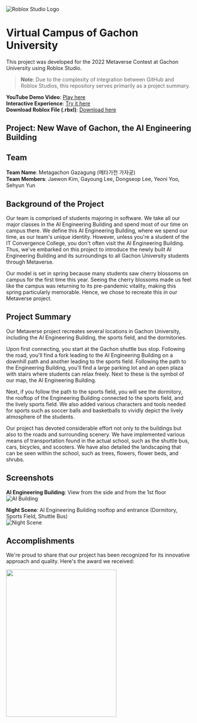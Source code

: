 ![Roblox Studio Logo](https://upload.wikimedia.org/wikipedia/commons/e/eb/Roblox_Studio_logo_-_2022.svg)
# Virtual Campus of Gachon University

This project was developed for the 2022 Metaverse Contest at Gachon University using Roblox Studio.

> **Note**: Due to the complexity of integration between GitHub and Roblox Studios, this repository serves primarily as a project summary.

**YouTube Demo Video**: [Play here](https://youtu.be/3fs183NQAas)  
**Interactive Experience**: [Try it here](https://www.roblox.com/games/9465955659/GachonUniv2022)  
**Download Roblox File (.rbxl)**: [Download here](https://drive.google.com/file/d/1RKnuR-7_rCnN6LBS-ytFTvdwflsCp1lH/view?usp=sharing)

## Project: New Wave of Gachon, the AI Engineering Building

## Team
**Team Name**: Metagachon Gazagung (메타가천 가자궁)  
**Team Members**: Jaewon Kim, Gayoung Lee, Dongseop Lee, Yeoni Yoo, Sehyun Yun

## Background of the Project

Our team is comprised of students majoring in software. We take all our major classes in the AI Engineering Building and spend most of our time on campus there. We define this AI Engineering Building, where we spend our time, as our team's unique identity. However, unless you're a student of the IT Convergence College, you don't often visit the AI Engineering Building. Thus, we've embarked on this project to introduce the newly built AI Engineering Building and its surroundings to all Gachon University students through Metaverse.

Our model is set in spring because many students saw cherry blossoms on campus for the first time this year. Seeing the cherry blossoms made us feel like the campus was returning to its pre-pandemic vitality, making this spring particularly memorable. Hence, we chose to recreate this in our Metaverse project.

## Project Summary

Our Metaverse project recreates several locations in Gachon University, including the AI Engineering Building, the sports field, and the dormitories.

Upon first connecting, you start at the Gachon shuttle bus stop. Following the road, you'll find a fork leading to the AI Engineering Building on a downhill path and another leading to the sports field. Following the path to the Engineering Building, you'll find a large parking lot and an open plaza with stairs where students can relax freely. Next to these is the symbol of our map, the AI Engineering Building.

Next, if you follow the path to the sports field, you will see the dormitory, the rooftop of the Engineering Building connected to the sports field, and the lively sports field. We also added various characters and tools needed for sports such as soccer balls and basketballs to vividly depict the lively atmosphere of the students.

Our project has devoted considerable effort not only to the buildings but also to the roads and surrounding scenery. We have implemented various means of transportation found in the actual school, such as the shuttle bus, cars, bicycles, and scooters. We have also detailed the landscaping that can be seen within the school, such as trees, flowers, flower beds, and shrubs.

## Screenshots

**AI Engineering Building**: View from the side and from the 1st floor  
![AI Building](https://user-images.githubusercontent.com/76763417/179162124-71a6cd71-c317-4080-96c1-58378deeb726.png)

**Night Scene**: AI Engineering Building rooftop and entrance (Dormitory, Sports Field, Shuttle Bus)  
![Night Scene](https://user-images.githubusercontent.com/76763417/179162666-447fa446-dfb3-494c-9be2-74291012f605.png)

## Accomplishments

We're proud to share that our project has been recognized for its innovative approach and quality. Here's the award we received:

<img src="https://user-images.githubusercontent.com/83527213/181793581-00b4d0d2-1cac-4801-99b4-686986f3ee90.jpeg" width="300" height="400">
